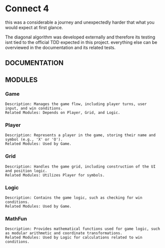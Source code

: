 # Connect 4


this was a considerable a journey and unexpectedly harder that what you would expect at first glance. 

The diagonal algorithm was developed externally and therefore its testing isnt tied to the official TDD expected in this project. everything else can be overviewed in the 
documentation and its related tests.



## DOCUMENTATION

## MODULES

### Game

    Description: Manages the game flow, including player turns, user input, and win conditions.
    Related Modules: Depends on Player, Grid, and Logic.

### Player

    Description: Represents a player in the game, storing their name and symbol (e.g., 'X' or 'O').
    Related Modules: Used by Game.

### Grid

    Description: Handles the game grid, including construction of the UI and position logic.
    Related Modules: Utilizes Player for symbols.

### Logic

    Description: Contains the game logic, such as checking for win conditions.
    Related Modules: Used by Game.

### MathFun

    Description: Provides mathematical functions used for game logic, such as modular arithmetic and coordinate transformations.
    Related Modules: Used by Logic for calculations related to win conditions.

